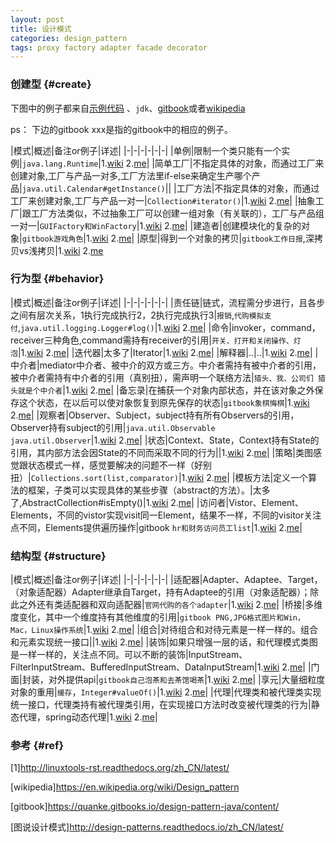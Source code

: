 ```yaml
---
layout: post
title: 设计模式
categories: design_pattern
tags: proxy factory adapter facade decorator
---
```


### 创建型 {#create}

 下图中的例子都来自[示例代码](https://github.com/lcj1992/learn/tree/master/java/designPattern)
、`jdk`、[gitbook](https://quanke.gitbooks.io/design-pattern-java/content/)或者[wikipedia](https://en.wikipedia.org/wiki/Software_design_pattern)

ps： 下边的gitbook xxx是指的gitbook中的相应的例子。

|模式|概述|备注or例子|详述|
|-|-|-|-|-|-|
|单例|限制一个类只能有一个实例|`java.lang.Runtime`|1.[wiki](https://en.wikipedia.org/wiki/Singleton_pattern)   2.[me](/2016/07/26/singleton)|
|简单工厂|不指定具体的对象，而通过工厂来创建对象,工厂与产品一对多,工厂方法里if-else来确定生产哪个产品|`java.util.Calendar#getInstance()`||
|工厂方法|不指定具体的对象，而通过工厂来创建对象,工厂与产品一对一|`Collection#iterator()`|1.[wiki](https://en.wikipedia.org/wiki/Factory_method_pattern)   2.[me](/2016/07/26/factory)|
|抽象工厂|跟工厂方法类似，不过抽象工厂可以创建一组对象（有关联的），工厂与产品组一对一|`GUIFactory和WinFactory`|1.[wiki](https://en.wikipedia.org/wiki/Abstract_factory_pattern)   2.[me](/2016/07/26/abstract_factory)|
|建造者|创建模块化的复杂的对象|`gitbook游戏角色`|1.[wiki](https://en.wikipedia.org/wiki/Builder_pattern)     2.[me](/2016/07/26/builder)|
|原型|得到一个对象的拷贝|`gitbook工作日报`,深拷贝vs浅拷贝|1.[wiki](https://en.wikipedia.org/wiki/Prototype_pattern)   2.[me](/2016/07/26/prototype)

### 行为型 {#behavior}

|模式|概述|备注or例子|详述|
|-|-|-|-|-|-|
|责任链|链式，流程需分步进行，且各步之间有层次关系，1执行完成执行2，2执行完成执行3|`报销`,`代购模拟支付`,`java.util.logging.Logger#log()`|1.[wiki](https://en.wikipedia.org/wiki/Chain-of-responsibility_pattern) 2.[me](/2016/07/26/chain_of_responsibility)|
|命令|invoker，command，receiver三种角色,command需持有receiver的引用|`开关、打开和关闭操作、灯泡`|1.[wiki](https://en.wikipedia.org/wiki/Command_pattern) 2.[me](/2016/07/26/command)|
|迭代器|太多了|Iterator|1.[wiki](https://en.wikipedia.org/wiki/Iterator_pattern) 2.[me](/2016/07/26/iterator)|
|解释器|..|..|1.[wiki](https://en.wikipedia.org/wiki/Interpreter_pattern) 2.[me](/2016/07/26/interpreter)|
|中介者|mediator中介者、被中介的双方或三方。中介者需持有被中介者的引用，被中介者需持有中介者的引用（真别扭），需声明一个联络方法|`猎头、我、公司们 猎头就是个中介者`|1.[wiki](https://en.wikipedia.org/wiki/Mediator_pattern) 2.[me](/2016/07/26/mediator)|
|备忘录|在捕获一个对象内部状态，并在该对象之外保存这个状态，在以后可以使对象恢复到原先保存的状态|`gitbook象棋悔棋`|1.[wiki](https://en.wikipedia.org/wiki/Memento_pattern) 2.[me](/2016/07/26/memento)|
|观察者|Observer、Subject，subject持有所有Observers的引用，Observer持有subject的引用|`java.util.Observable  java.util.Observer`|1.[wiki](https://en.wikipedia.org/wiki/Observer_pattern) 2.[me](/2016/07/26/observer)|
|状态|Context、State，Context持有State的引用，其内部方法会因State的不同而采取不同的行为||1.[wiki](https://en.wikipedia.org/wiki/State_pattern) 2.[me](/2016/07/26/state)|
|策略|类图感觉跟状态模式一样，感觉要解决的问题不一样（好别扭）|`Collections.sort(list,comparator)`|1.[wiki](https://en.wikipedia.org/wiki/Strategy_pattern) 2.[me](/2016/07/26/strategy)|
|模板方法|定义一个算法的框架，子类可以实现具体的某些步骤（abstract的方法）。|太多了,AbstractCollection#isEmpty()|1.[wiki](https://en.wikipedia.org/wiki/Template_method_pattern) 2.[me](/2016/07/26/template)|
|访问者|Vistor、Element、Elements，不同的vistor实现visit同一Element，结果不一样，不同的visitor关注点不同，Elements提供遍历操作|gitbook `hr和财务访问员工list`|1.[wiki](https://en.wikipedia.org/wiki/Visitor_pattern) 2.[me](/2016/07/26/visitor)|

### 结构型 {#structure}

|模式|概述|备注or例子|详述|
|-|-|-|-|-|-|
|适配器|Adapter、Adaptee、Target，（对象适配器）Adapter继承自Target，持有Adaptee的引用（对象适配器）；除此之外还有类适配器和双向适配器|`官网代购的各个adapter`|1.[wiki](https://en.wikipedia.org/wiki/Adapter_pattern) 2.[me](/2016/07/26/adapter)|
|桥接|多维度变化，其中一个维度持有其他维度的引用|`gitbook PNG,JPG格式图片和Win，Mac，Linux操作系统`|1.[wiki](https://en.wikipedia.org/wiki/Bridge_pattern) 2.[me](/2016/07/26/bridge)|
|组合|对待组合和对待元素是一样一样的。组合和元素实现统一接口||1.[wiki](https://en.wikipedia.org/wiki/Composite_pattern) 2.[me](/2016/07/26/composite)|
|装饰|如果只增强一层的话，和代理模式类图是一样一样的，关注点不同。可以不断的装饰|InputStream、FilterInputStream、BufferedInputStream、DataInputStream|1.[wiki](https://en.wikipedia.org/wiki/Decorator_pattern) 2.[me](/2016/07/26/decorator)|
|门面|封装，对外提供api|`gitbook自己泡茶和去茶馆喝茶`|1.[wiki](https://en.wikipedia.org/wiki/Facade_pattern) 2.[me](/2016/07/26/facade)|
|享元|大量细粒度对象的重用|`缓存`，`Integer#valueOf()`|1.[wiki](https://en.wikipedia.org/wiki/Flyweight_pattern) 2.[me](/2016/07/26/flyweight)|
|代理|代理类和被代理类实现统一接口，代理类持有被代理类引用，在实现接口方法时改变被代理类的行为|静态代理，spring动态代理|1.[wiki](https://en.wikipedia.org/wiki/Proxy_pattern) 2.[me](/2016/07/26/proxy)|

### 参考 {#ref}

[1]<http://linuxtools-rst.readthedocs.org/zh_CN/latest/>

[wikipedia]<https://en.wikipedia.org/wiki/Design_pattern>

[gitbook]<https://quanke.gitbooks.io/design-pattern-java/content/>

[图说设计模式]<http://design-patterns.readthedocs.io/zh_CN/latest/>

